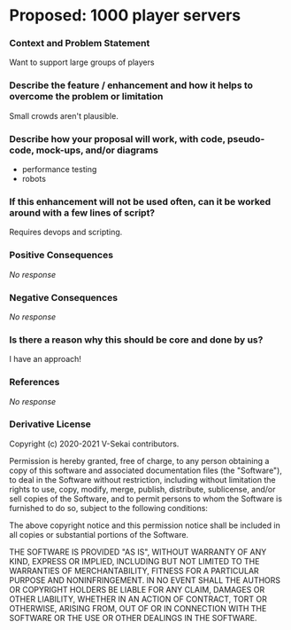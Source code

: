 # Proposed: 1000 player servers

### Context and Problem Statement

Want to support large groups of players

### Describe the feature / enhancement and how it helps to overcome the problem or limitation

Small crowds aren't plausible.

### Describe how your proposal will work, with code, pseudo-code, mock-ups, and/or diagrams

- performance testing
- robots

### If this enhancement will not be used often, can it be worked around with a few lines of script?

Requires devops and scripting.

### Positive Consequences

_No response_

### Negative Consequences

_No response_

### Is there a reason why this should be core and done by us?

I have an approach!

### References

_No response_

### Derivative License

Copyright (c) 2020-2021 V-Sekai contributors.

Permission is hereby granted, free of charge, to any person obtaining a copy
of this software and associated documentation files (the "Software"), to deal
in the Software without restriction, including without limitation the rights
to use, copy, modify, merge, publish, distribute, sublicense, and/or sell
copies of the Software, and to permit persons to whom the Software is
furnished to do so, subject to the following conditions:

The above copyright notice and this permission notice shall be included in all
copies or substantial portions of the Software.

THE SOFTWARE IS PROVIDED "AS IS", WITHOUT WARRANTY OF ANY KIND, EXPRESS OR
IMPLIED, INCLUDING BUT NOT LIMITED TO THE WARRANTIES OF MERCHANTABILITY,
FITNESS FOR A PARTICULAR PURPOSE AND NONINFRINGEMENT. IN NO EVENT SHALL THE
AUTHORS OR COPYRIGHT HOLDERS BE LIABLE FOR ANY CLAIM, DAMAGES OR OTHER
LIABILITY, WHETHER IN AN ACTION OF CONTRACT, TORT OR OTHERWISE, ARISING FROM,
OUT OF OR IN CONNECTION WITH THE SOFTWARE OR THE USE OR OTHER DEALINGS IN THE
SOFTWARE.
